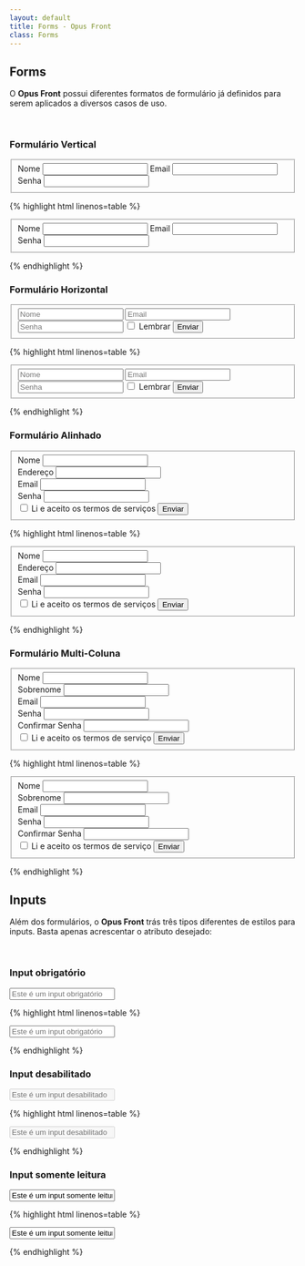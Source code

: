 ```yaml
---
layout: default
title: Forms - Opus Front
class: Forms
---
```


## Forms

O __Opus Front__ possui diferentes formatos de formulário já definidos para serem aplicados a diversos casos de uso.

<br>

### Formulário Vertical

<form action="#" class="form">
    <fieldset>
        <label for="name">Nome</label>
        <input type="text" id="name">
        <label for="email">Email</label>
        <input type="email" id="email">
        <label for="password">Senha</label>
        <input type="password" id="password">
    </fieldset>
</form>

{% highlight html linenos=table %}
<form action="#" class="form">
    <fieldset>
        <label for="name">Nome</label>
        <input type="text" id="name">
        <label for="email">Email</label>
        <input type="email" id="email">
        <label for="password">Senha</label>
        <input type="password" id="password">
    </fieldset>
</form>
{% endhighlight %}

<br>

### Formulário Horizontal

<form action="#" class="form form--inline">
    <fieldset>
        <input type="text" placeholder="Nome">
        <input type="email" placeholder="Email">
        <input type="password" placeholder="Senha">
        <label for="remember">
            <input type="checkbox" id="remember"> Lembrar
        </label>
        <button type="submit" class="button">Enviar</button>
    </fieldset>
</form>

{% highlight html linenos=table %}
<form action="#" class="form form--inline">
    <fieldset>
        <input type="text" placeholder="Nome">
        <input type="email" placeholder="Email">
        <input type="password" placeholder="Senha">
        <label for="remember">
            <input type="checkbox" id="remember"> Lembrar
        </label>
        <button type="submit" class="button">Enviar</button>
    </fieldset>
</form>
{% endhighlight %}

<br>

### Formulário Alinhado

<form action="#" class="form form--aligned">
    <fieldset>
        <div class="form-group">
            <label for="name">Nome</label>
            <input type="text" id="name">
        </div>
        <div class="form-group">
            <label for="address">Endereço</label>
            <input type="text" id="adress">
        </div>
        <div class="form-group">
            <label for="email">Email</label>
            <input type="email" id="email">
        </div>
        <div class="form-group">
            <label for="password">Senha</label>
            <input type="password" id="password">
        </div>
        <div class="form-group-buttons">
            <label for="accept-inline">
                <input type="checkbox" id="accept-inline"> Li e aceito os termos de serviços
            </label>
            <button type="submit" class="button">Enviar</button>
        </div>
    </fieldset>
</form>

{% highlight html linenos=table %}
<form action="#" class="form form--aligned">
    <fieldset>
        <div class="form-group">
            <label for="name">Nome</label>
            <input type="text" id="name">
        </div>
        <div class="form-group">
            <label for="address">Endereço</label>
            <input type="text" id="adress">
        </div>
        <div class="form-group">
            <label for="email">Email</label>
            <input type="email" id="email">
        </div>
        <div class="form-group">
            <label for="password">Senha</label>
            <input type="password" id="password">
        </div>
        <div class="form-group-buttons">
            <label for="accept">
                <input type="checkbox"> Li e aceito os termos de serviços
            </label>
            <button type="submit" class="button">Enviar</button>
        </div>
    </fieldset>
</form>
{% endhighlight %}

<br>

### Formulário Multi-Coluna

<form action="#" class="form">
    <fieldset>
        <div class="grid">
            <div class="grid-unit-1-3">
                <label for="name">Nome</label>
                <input type="text" id="name">
            </div>
            <div class="grid-unit-1-3">
                <label for="surname">Sobrenome</label>
                <input type="text" id="surname">
            </div>
            <div class="grid-unit-1-3">
                <label for="email">Email</label>
                <input type="email" id="email">
            </div>
            <div class="grid-unit-1-3">
                <label for="password">Senha</label>
                <input type="password" id="password">
            </div>
            <div class="grid-unit-1-3">
                <label for="confirm-password">Confirmar Senha</label>
                <input type="password" id="confirm-password">
            </div>
            <div class="grid-unit-1-3">
                <label for="accept">
                    <input type="checkbox" id="accept"> Li e aceito os termos de serviço
                </label>
                <button type="submit" class="button">Enviar</button>
            </div>
        </div>
    </fieldset>
</form>

{% highlight html linenos=table %}
<form action="#" class="form">
    <fieldset>
        <div class="grid">
            <div class="grid-unit-1-3">
                <label for="name">Nome</label>
                <input type="text" id="name">
            </div>
            <div class="grid-unit-1-3">
                <label for="surname">Sobrenome</label>
                <input type="text" id="surname">
            </div>
            <div class="grid-unit-1-3">
                <label for="email">Email</label>
                <input type="email" id="email">
            </div>
            <div class="grid-unit-1-3">
                <label for="password">Senha</label>
                <input type="password" id="password">
            </div>
            <div class="grid-unit-1-3">
                <label for="confirm-password">Confirmar Senha</label>
                <input type="password" id="confirm-password">
            </div>
            <div class="grid-unit-1-3">
                <label for="accept">
                    <input type="checkbox" id="accept"> Li e aceito os termos de serviço
                </label>
                <button type="submit" class="button">Enviar</button>
            </div>
        </div>
    </fieldset>
</form>
{% endhighlight %}

<br>

## Inputs

Além dos formulários, o __Opus Front__ trás três tipos diferentes de estilos para inputs. Basta apenas acrescentar o atributo desejado:

<br>

### Input obrigatório

<form action="#" class="form">
    <input type="text" placeholder="Este é um input obrigatório" required>
</form>

{% highlight html linenos=table %}
<form action="#" class="form">
    <input type="text" placeholder="Este é um input obrigatório" required>
</form>
{% endhighlight %}

<br>

### Input desabilitado

<form action="#" class="form">
    <input type="text" placeholder="Este é um input desabilitado" disabled>
</form>

{% highlight html linenos=table %}
<form action="#" class="form">
    <input type="text" placeholder="Este é um input desabilitado" disabled>
</form>
{% endhighlight %}

<br>

### Input somente leitura

<form action="#" class="form">
    <input type="text" value="Este é um input somente leitura" readonly>
</form>

{% highlight html linenos=table %}
<form action="#" class="form">
    <input type="text" value="Este é um input somente leitura" readonly>
</form>
{% endhighlight %}


